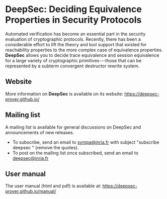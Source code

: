 # DeepSec: Deciding Equivalence Properties in Security Protocols

Automated verification has become an essential part in the security evaluation of cryptographic protocols. Recently, there has been a considerable effort to lift the theory and tool support that existed for reachability properties to the more complex case of equivalence properties. **DeepSec** allows you to decide trace equivalence and session equivalence for a large variety of cryptographic primitives---those that can be represented by a subterm convergent destructor rewrite system.

## Website

More information on **DeepSec** is available on its website: https://deepsec-prover.github.io/

## Mailing list

A mailing list is available for general discussions on DeepSec and announcements of new releases.
- To subscribe, send an email to sympa@inria.fr with subject "subscribe deepsec <your first name> <your last name>" (remove the quotes).
- To post on the mailing list once subscribed, send an email to deepsec@inria.fr

## User manual

The user manual (html and pdf) is available at: https://deepsec-prover.github.io/manual/

